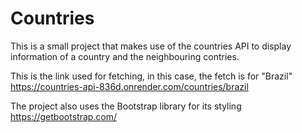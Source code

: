 # Countries
This is a small project that makes use of the countries API to display information of a country and the neighbouring contries.

This is the link used for fetching, in this case, the fetch is for "Brazil"
https://countries-api-836d.onrender.com/countries/brazil

The project also uses the Bootstrap library for its styling
https://getbootstrap.com/
